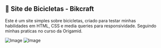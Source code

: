 ## 🚴 Site de Bicicletas - Bikcraft

Este é um site simples sobre bicicletas, criado para testar minhas habilidades em HTML, CSS e media queries para responsividade. Seguindo minhas praticas no curso da Origamid.


![Image](https://github.com/user-attachments/assets/856adbea-690b-45d5-bf52-7def0d4855ec)
![Image](https://github.com/user-attachments/assets/ab9a4e72-af2e-4b5d-8e3c-d5023956246a)
